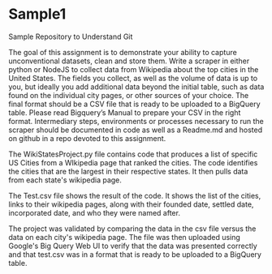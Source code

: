 # Sample1
Sample Repository to Understand Git


The goal of this assignment is to demonstrate your ability to capture unconventional datasets, clean and store them. Write a scraper in either python or NodeJS to collect data from Wikipedia about the top cities in the United States. The fields you collect, as well as the volume of data is up to you, but ideally you add additional data beyond the initial table, such as data found on the individual city pages, or other sources of your choice. The final format should be a CSV file that is ready to be uploaded to a BigQuery table. Please read Bigquery’s Manual to prepare your CSV in the right format. Intermediary steps, environments or processes necessary to run the scraper should be documented in code as well as a Readme.md and hosted on github in a repo devoted to this assignment. 


The WikiStatesProject.py file contains code that produces a list of specific US Cities from a WIkipedia page that ranked the cities. The code identifies the cities that are the largest in their respective states. It then pulls data from each state's wikipedia page.


The Test.csv file shows the result of the code. It shows the list of the cities, links to their wikipedia pages, along with their founded date, settled date, incorporated date, and who they were named after.


The project was validated by comparing the data in the csv file versus the data on each city's wikipedia page. The file was then uploaded using Google's Big Query Web UI to verify that the data was presented correctly and that test.csv was in a format that is ready to be uploaded to a BigQuery table. 
